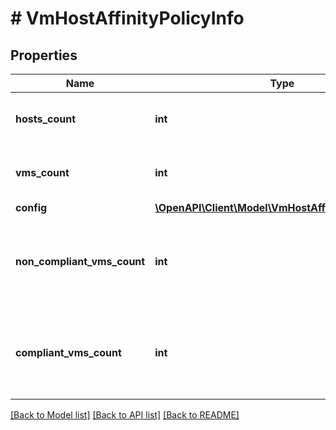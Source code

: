 # # VmHostAffinityPolicyInfo

## Properties

Name | Type | Description | Notes
------------ | ------------- | ------------- | -------------
**hosts_count** | **int** | Total number of applicable Hosts. | [optional]
**vms_count** | **int** | Total number of applicable VMs. | [optional]
**config** | [**\OpenAPI\Client\Model\VmHostAffinityPolicyConfig**](VmHostAffinityPolicyConfig.md) |  | [optional]
**non_compliant_vms_count** | **int** | Total number of VMs which are non-compliant with the policy. | [optional]
**compliant_vms_count** | **int** | Total number of VMs which are compliant with the policy. | [optional]

[[Back to Model list]](../../README.md#models) [[Back to API list]](../../README.md#endpoints) [[Back to README]](../../README.md)
